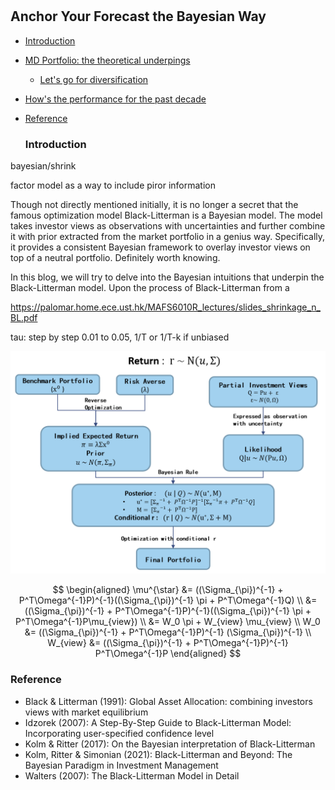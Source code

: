 
#

## Anchor Your Forecast the Bayesian Way

- [Introduction](#introduction)
- [MD Portfolio: the theoretical underpings](#why)
  - [Let's go for diversification](#subparagraph1)
- [How's the performance for the past decade](#perf)
- [Reference](#ref)

  ### Introduction <a name="introduction"></a>

bayesian/shrink

factor model as a way to include piror information

Though not directly mentioned initially, it is no longer a secret that the famous optimization model Black-Litterman is a Bayesian model. The model takes investor views as observations with uncertainties and further combine it with prior extracted from the market portfolio in a genius way. Specifically, it provides a consistent Bayesian framework to overlay investor views on top of a neutral portfolio. Definitely worth knowing.

In this blog, we will try to delve into the Bayesian intuitions that underpin the Black-Litterman model. Upon the process of Black-Litterman from a 

https://palomar.home.ece.ust.hk/MAFS6010R_lectures/slides_shrinkage_n_BL.pdf

tau: step by step 0.01 to 0.05, 1/T or 1/T-k if unbiased

![BL](https://raw.githubusercontent.com/SkyBlueRW/SkyBlueRW.github.io/main/_posts/asset/bl.png)

$$
\begin{aligned}
\mu^{\star} &= ((\Sigma_{\pi})^{-1} + P^T\Omega^{-1}P)^{-1}((\Sigma_{\pi})^{-1} \pi + P^T\Omega^{-1}Q) \\
 &= ((\Sigma_{\pi})^{-1} + P^T\Omega^{-1}P)^{-1}((\Sigma_{\pi})^{-1} \pi + P^T\Omega^{-1}P\mu_{view}) \\
 &= W_0 \pi + W_{view} \mu_{view} \\
 W_0 &= ((\Sigma_{\pi})^{-1} + P^T\Omega^{-1}P)^{-1} (\Sigma_{\pi})^{-1} \\
 W_{view} &= ((\Sigma_{\pi})^{-1} + P^T\Omega^{-1}P)^{-1} P^T\Omega^{-1}P
\end{aligned}
$$



  ### Reference <a name="ref"></a>
  - Black & Litterman (1991): Global Asset Allocation: combining investors views with market equilibrium
  - Idzorek (2007): A Step-By-Step Guide to Black-Litterman Model: Incorporating user-specified confidence level
  - Kolm & Ritter (2017): On the Bayesian interpretation of Black-Litterman
  - Kolm, Ritter & Simonian (2021): Black-Litterman and Beyond: The Bayesian Paradigm in Investment Management
  - Walters (2007): The Black-Litterman Model in Detail
